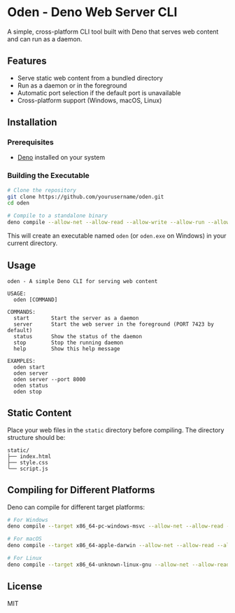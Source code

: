 # Oden - Deno Web Server CLI

A simple, cross-platform CLI tool built with Deno that serves web content and can run as a daemon.

## Features

- Serve static web content from a bundled directory
- Run as a daemon or in the foreground
- Automatic port selection if the default port is unavailable
- Cross-platform support (Windows, macOS, Linux)

## Installation

### Prerequisites

- [Deno](https://deno.land/) installed on your system

### Building the Executable

```bash
# Clone the repository
git clone https://github.com/yourusername/oden.git
cd oden

# Compile to a standalone binary
deno compile --allow-net --allow-read --allow-write --allow-run --allow-env -o executable/oden main.js
```

This will create an executable named `oden` (or `oden.exe` on Windows) in your current directory.

## Usage

```
oden - A simple Deno CLI for serving web content

USAGE:
  oden [COMMAND]

COMMANDS:
  start       Start the server as a daemon
  server      Start the web server in the foreground (PORT 7423 by default)
  status      Show the status of the daemon
  stop        Stop the running daemon
  help        Show this help message

EXAMPLES:
  oden start
  oden server
  oden server --port 8000
  oden status
  oden stop
```

## Static Content

Place your web files in the `static` directory before compiling. The directory structure should be:

```
static/
├── index.html
├── style.css
└── script.js
```

## Compiling for Different Platforms

Deno can compile for different target platforms:

```bash
# For Windows
deno compile --target x86_64-pc-windows-msvc --allow-net --allow-read --allow-write --allow-run --allow-env -o oden.exe main.js

# For macOS
deno compile --target x86_64-apple-darwin --allow-net --allow-read --allow-write --allow-run --allow-env -o oden main.js

# For Linux
deno compile --target x86_64-unknown-linux-gnu --allow-net --allow-read --allow-write --allow-run --allow-env -o oden main.js
```

## License

MIT
